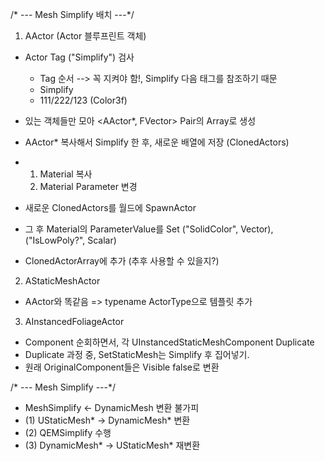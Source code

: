 /* --- Mesh Simplify 배치 ---*/
1. AActor (Actor 블루프린트 객체)
 - Actor Tag ("Simplify") 검사
   - Tag 순서 --> 꼭 지켜야 함!, Simplify 다음 태그를 참조하기 때문
   - Simplify
   - 111/222/123 (Color3f)
 - 있는 객체들만 모아 <AActor*, FVector> Pair의 Array로 생성
 
 - AActor* 복사해서 Simplify 한 후, 새로운 배열에 저장 (ClonedActors)
 -    1. Material 복사
      2. Material Parameter 변경
 - 새로운 ClonedActors를 월드에 SpawnActor
 - 그 후 Material의 ParameterValue를 Set ("SolidColor", Vector), ("IsLowPoly?", Scalar)

 - ClonedActorArray에 추가 (추후 사용할 수 있을지?)

2. AStaticMeshActor
 - AActor와 똑같음 => typename ActorType으로 템플릿 추가

3. AInstancedFoliageActor
 - Component 순회하면서, 각 UInstancedStaticMeshComponent Duplicate
 - Duplicate 과정 중, SetStaticMesh는 Simplify 후 집어넣기.
 - 원래 OriginalComponent들은 Visible false로 변환


/* --- Mesh Simplify ---*/
 - MeshSimplify <- DynamicMesh 변환 불가피
 - (1) UStaticMesh* -> DynamicMesh* 변환
 - (2) QEMSimplify 수행
 - (3) DynamicMesh* -> UStaticMesh* 재변환
